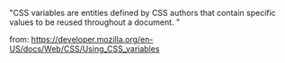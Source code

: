 "CSS variables are entities defined by CSS authors that contain specific values to be reused throughout a document. "

from: https://developer.mozilla.org/en-US/docs/Web/CSS/Using_CSS_variables